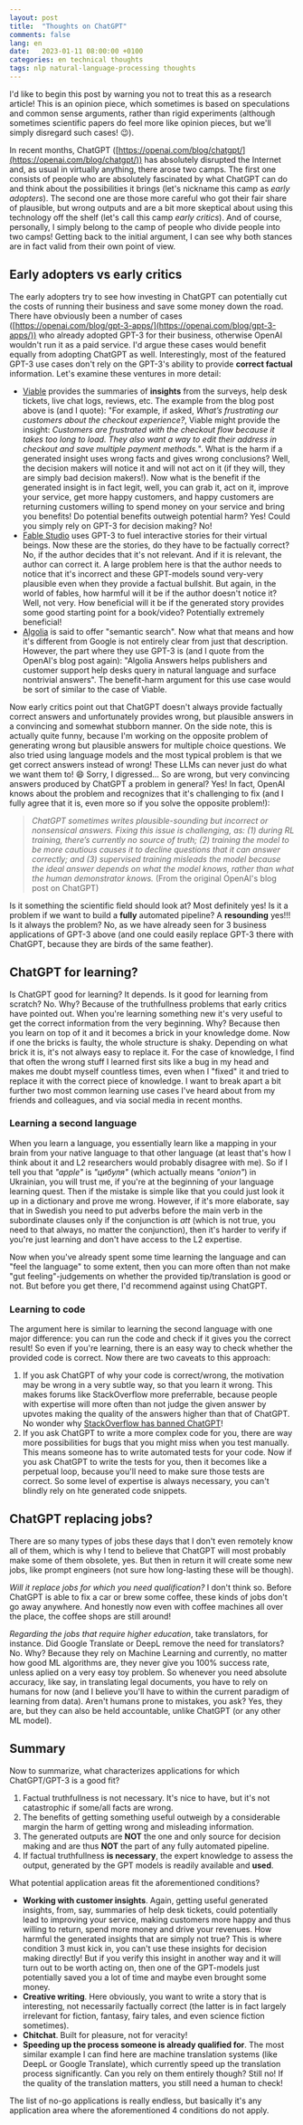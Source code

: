 ```yaml
---
layout: post
title:  "Thoughts on ChatGPT"
comments: false
lang: en
date:   2023-01-11 08:00:00 +0100
categories: en technical thoughts
tags: nlp natural-language-processing thoughts
---
```

I'd like to begin this post by warning you not to treat this as a research article! This is an opinion piece, which sometimes is based on speculations and common sense arguments, rather than rigid experiments (although sometimes scientific papers do feel more like opinion pieces, but we'll simply disregard such cases! :wink:).

In recent months, ChatGPT ([https://openai.com/blog/chatgpt/](https://openai.com/blog/chatgpt/)) has absolutely disrupted the Internet and, as usual in virtually anything, there arose two camps. The first one consists of people who are absolutely fascinated by what ChatGPT can do and think about the possibilities it brings (let's nickname this camp as _early adopters_). The second one are those more careful who got their fair share of plausible, but wrong outputs and are a bit more skeptical about using this technology off the shelf (let's call this camp _early critics_). And of course, personally, I simply belong to the camp of people who divide people into two camps! Getting back to the initial argument, I can see why both stances are in fact valid from their own point of view.

## Early adopters vs early critics
The early adopters try to see how investing in ChatGPT can potentially cut the costs of running their business and save some money down the road. There have obviously been a number of cases ([https://openai.com/blog/gpt-3-apps/](https://openai.com/blog/gpt-3-apps/)) who already adopted GPT-3 for their business, otherwise OpenAI wouldn't run it as a paid service. I'd argue these cases would benefit equally from adopting ChatGPT as well. Interestingly, most of the featured GPT-3 use cases don't rely on the GPT-3's ability to provide __correct factual__ information. Let's examine these ventures in more detail:
- [Viable](https://www.askviable.com/) provides the summaries of __insights__ from the surveys, help desk tickets, live chat logs, reviews, etc. The example from the blog post above is (and I quote): "For example, if asked, _What’s frustrating our customers about the checkout experience?_, Viable might provide the insight: _Customers are frustrated with the checkout flow because it takes too long to load. They also want a way to edit their address in checkout and save multiple payment methods._". What is the harm if a generated insight uses wrong facts and gives wrong conclusions? Well, the decision makers will notice it and will not act on it (if they will, they are simply bad decision makers!). Now what is the benefit if the generated insight is in fact legit, well, you can grab it, act on it, improve your service, get more happy customers, and happy customers are returning customers willing to spend money on your service and bring you benefits! Do potential benefits outweigh potential harm? Yes! Could you simply rely on GPT-3 for decision making? No!
- [Fable Studio](https://www.fable-studio.com/) uses GPT-3 to fuel interactive stories for their virtual beings. Now these are the stories, do they have to be factually correct? No, if the author decides that it's not relevant. And if it is relevant, the author can correct it. A large problem here is that the author needs to notice that it's incorrect and these GPT-models sound very-very plausible even when they provide a factual bullshit. But again, in the world of fables, how harmful will it be if the author doesn't notice it? Well, not very. How beneficial will it be if the generated story provides some good starting point for a book/video? Potentially extremely beneficial!
- [Algolia](https://www.algolia.com/) is said to offer "semantic search". Now what that means and how it's different from Google is not entirely clear from just that description. However, the part where they use GPT-3 is (and I quote from the OpenAI's blog post again): "Algolia Answers helps publishers and customer support help desks query in natural language and surface nontrivial answers". The benefit-harm argument for this use case would be sort of similar to the case of Viable.

Now early critics point out that ChatGPT doesn't always provide factually correct answers and unfortunately provides wrong, but plausible answers in a convincing and somewhat stubborn manner. On the side note, this is actually quite funny, because I'm working on the opposite problem of generating wrong but plausible answers for multiple choice questions. We also tried using language models and the most typical problem is that we get correct answers instead of wrong! These LLMs can never just do what we want them to! :smile: Sorry, I digressed... So are wrong, but very convincing answers produced by ChatGPT a problem in general? Yes! In fact, OpenAI knows about the problem and recognizes that it's challenging to fix (and I fully agree that it is, even more so if you solve the opposite problem!):
> _ChatGPT sometimes writes plausible-sounding but incorrect or nonsensical answers. Fixing this issue is challenging, as: (1) during RL training, there’s currently no source of truth; (2) training the model to be more cautious causes it to decline questions that it can answer correctly; and (3) supervised training misleads the model because the ideal answer depends on what the model knows, rather than what the human demonstrator knows._ (From the original OpenAI's blog post on ChatGPT)

Is it something the scientific field should look at? Most definitely yes! Is it a problem if we want to build a __fully__ automated pipeline? A __resounding__ yes!!! Is it always the problem? No, as we have already seen for 3 business applications of GPT-3 above (and one could easily replace GPT-3 there with ChatGPT, because they are birds of the same feather).

## ChatGPT for learning?
Is ChatGPT good for learning? It depends. Is it good for learning from scratch? No. Why? Because of the truthfullness problems that early critics have pointed out. When you're learning something new it's very useful to get the correct information from the very beginning. Why? Because then you learn on top of it and it becomes a brick in your knowledge dome. Now if one the bricks is faulty, the whole structure is shaky. Depending on what brick it is, it's not always easy to replace it. For the case of knowledge, I find that often the wrong stuff I learned first sits like a bug in my head and makes me doubt myself countless times, even when I "fixed" it and tried to replace it with the correct piece of knowledge. I want to break apart a bit further two most common learning use cases I've heard about from my friends and colleagues, and via social media in recent months.

### Learning a second language
When you learn a language, you essentially learn like a mapping in your brain from your native language to that other language (at least that's how I think about it and L2 researchers would probably disagree with me). So if I tell you that _"apple"_ is _"цибуля"_ (which actually means _"onion"_) in Ukrainian, you will trust me, if you're at the beginning of your language learning quest. Then if the mistake is simple like that you could just look it up in a dictionary and prove me wrong. However, if it's more elaborate, say that in Swedish you need to put adverbs before the main verb in the subordinate clauses only if the conjunction is _att_ (which is not true, you need to that always, no matter the conjunction), then it's harder to verify if you're just learning and don't have access to the L2 expertise.

Now when you've already spent some time learning the language and can "feel the language" to some extent, then you can more often than not make "gut feeling"-judgements on whether the provided tip/translation is good or not. But before you get there, I'd recommend against using ChatGPT.

### Learning to code
The argument here is similar to learning the second language with one major difference: you can run the code and check if it gives you the correct result! So even if you're learning, there is an easy way to check whether the provided code is correct. Now there are two caveats to this approach:
1. If you ask ChatGPT of why your code is correct/wrong, the motivation may be wrong in a very subtle way, so that you learn it wrong. This makes forums like StackOverflow more preferrable, because people with expertise will more often than not judge the given answer by upvotes making the quality of the answers higher than that of ChatGPT. No wonder why [StackOverflow has banned ChatGPT](https://meta.stackoverflow.com/questions/421831/temporary-policy-chatgpt-is-banned)!
2. If you ask ChatGPT to write a more complex code for you, there are way more possibilities for bugs that you might miss when you test manually. This means someone has to write automated tests for your code. Now if you ask ChatGPT to write the tests for you, then it becomes like a perpetual loop, because you'll need to make sure those tests are correct. So some level of expertise is always necessary, you can't blindly rely on hte generated code snippets.

## ChatGPT replacing jobs?
There are so many types of jobs these days that I don't even remotely know all of them, which is why I tend to believe that ChatGPT will most probably make some of them obsolete, yes. But then in return it will create some new jobs, like prompt engineers (not sure how long-lasting these will be though).

_Will it replace jobs for which you need qualification?_ I don't think so. Before ChatGPT is able to fix a car or brew some coffee, these kinds of jobs don't go away anywhere. And honestly now even with coffee machines all over the place, the coffee shops are still around!

_Regarding the jobs that require higher education_, take translators, for instance. Did Google Translate or DeepL remove the need for translators? No. Why? Because they rely on Machine Learning and currently, no matter how good ML algorithms are, they never give you 100% success rate, unless aplied on a very easy toy problem. So whenever you need absolute accuracy, like say, in translating legal documents, you have to rely on humans for now (and I believe you'll have to within the current paradigm of learning from data). Aren't humans prone to mistakes, you ask? Yes, they are, but they can also be held accountable, unlike ChatGPT (or any other ML model).

## Summary
Now to summarize, what characterizes applications for which ChatGPT/GPT-3 is a good fit?
1. Factual truthfullness is not necessary. It's nice to have, but it's not catastrophic if some/all facts are wrong.
2. The benefits of getting something useful outweigh by a considerable margin the harm of getting wrong and misleading information.
3. The generated outputs are __NOT__ the one and only source for decision making and are thus __NOT__ the part of any fully automated pipeline.
4. If factual truthfullness __is necessary__, the expert knowledge to assess the output, generated by the GPT models is readily available and __used__.

What potential application areas fit the aforementioned conditions?
- __Working with customer insights__. Again, getting useful generated insights, from, say, summaries of help desk tickets, could potentially lead to improving your service, making customers more happy and thus willing to return, spend more money and drive your revenues. How harmful the generated insights that are simply not true? This is where condition 3 must kick in, you can't use these insights for decision making directly! But if you verify this insight in another way and it will turn out to be worth acting on, then one of the GPT-models just potentially saved you a lot of time and maybe even brought some money.
- __Creative writing__. Here obviously, you want to write a story that is interesting, not necessarily factually correct (the latter is in fact largely irrelevant for fiction, fantasy, fairy tales, and even science fiction sometimes).
- __Chitchat__. Built for pleasure, not for veracity!
- __Speeding up the process someone is already qualified for__. The most similar example I can find here are machine translation systems (like DeepL or Google Translate), which currently speed up the translation process significantly. Can you rely on them entirely though? Still no! If the quality of the translation matters, you still need a human to check!

The list of no-go applications is really endless, but basically it's any application area where the aforementioned 4 conditions do not apply.

